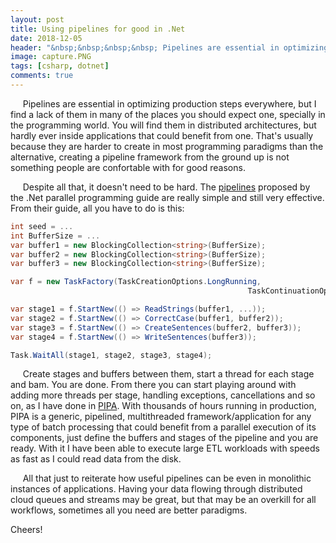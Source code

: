 ```yaml
---
layout: post
title: Using pipelines for good in .Net
date: 2018-12-05
header: "&nbsp;&nbsp;&nbsp;&nbsp; Pipelines are essential in optimizing production steps everywhere, but I find a lack of them in many of the places you should expect one, specially in the programming world."
image: capture.PNG
tags: [csharp, dotnet]
comments: true
---
```


&nbsp;&nbsp;&nbsp;&nbsp; Pipelines are essential in optimizing production steps everywhere, but I find a lack of them in many of the places you should expect one, specially in the programming world. You will find them in distributed architectures, but hardly ever inside applications that could benefit from one. That's usually because they are harder to create in most programming paradigms than the alternative, creating a pipeline framework from the ground up is not something people are confortable with for good reasons.

&nbsp;&nbsp;&nbsp;&nbsp; Despite all that, it doesn't need to be hard. The [pipelines](https://docs.microsoft.com/en-us/previous-versions/msp-n-p/ff963548(v=pandp.10)) proposed by the .Net parallel programming guide are really simple and still very effective. From their guide, all you have to do is this: 

~~~csharp
int seed = ...
int BufferSize = ...
var buffer1 = new BlockingCollection<string>(BufferSize);
var buffer2 = new BlockingCollection<string>(BufferSize);
var buffer3 = new BlockingCollection<string>(BufferSize);

var f = new TaskFactory(TaskCreationOptions.LongRunning, 
                                                     TaskContinuationOptions.None);

var stage1 = f.StartNew(() => ReadStrings(buffer1, ...));
var stage2 = f.StartNew(() => CorrectCase(buffer1, buffer2));
var stage3 = f.StartNew(() => CreateSentences(buffer2, buffer3));
var stage4 = f.StartNew(() => WriteSentences(buffer3));

Task.WaitAll(stage1, stage2, stage3, stage4);
~~~

&nbsp;&nbsp;&nbsp;&nbsp; Create stages and buffers between them, start a thread for each stage and bam. You are done. From there you can start playing around with adding more threads per stage, handling exceptions, cancellations and so on, as I have done in [PIPA](https://github.com/pboueke/PIPA). With thousands of hours running in production, PIPA is a generic, pipelined, multithreaded framework/application for any type of batch processing that could benefit from a parallel execution of its components, just define the buffers and stages of the pipeline and you are ready. With it I have been able to execute large ETL workloads with speeds as fast as I could read data from the disk.

&nbsp;&nbsp;&nbsp;&nbsp; All that just to reiterate how useful pipelines can be even in monolithic instances of applications. Having your data flowing through distributed cloud queues and streams may be great, but that may be an overkill for all workflows, sometimes all you need are better paradigms.

Cheers!
